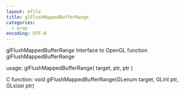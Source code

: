 ```yaml
---
layout: mfile
title: glFlushMappedBufferRange
categories:
  - wrap
encoding: UTF-8
---
```


glFlushMappedBufferRange  Interface to OpenGL function glFlushMappedBufferRange

usage:  glFlushMappedBufferRange( target, ptr, ptr )

C function:  void glFlushMappedBufferRange(GLenum target, GLint ptr, GLsizei ptr)